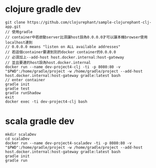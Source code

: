 # clojure gradle dev
    git clone https://github.com/clojurephant/sample-clojurephant-clj-app.git
    // 使用gradle
    // container中若啟動server比須讓host設為0.0.0.0才可以讓本機browser使用localhost連到
    // 0.0.0.0 means "listen on ALL available addresses"
    // 若這個container要連到別的docker container的0.0.0.0
    // 必須加上--add-host host.docker.internal:host-gateway
    // 並且要連的host設為host.docker.internal
    docker run --name dev-project4-clj -ti -p 8080:80 -v "$PWD":/home/gradle/project -w /home/gradle/project --add-host host.docker.internal:host-gateway gradle:latest bash
    // enter container
    gradle init
    gradle test
    gradle runShadow
    exit
    docker exec -ti dev-project4-clj bash

# scala gradle dev

    mkdir scalaDev
    cd scalaDev
    docker run --name dev-project4-scaladev -ti -p 8080:80 -v "$PWD":/home/gradle/project -w /home/gradle/project --add-host host.docker.internal:host-gateway gradle:latest bash
    gradle init
    gradle run